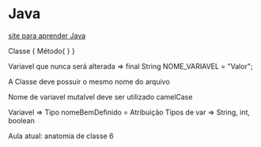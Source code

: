 # Java

[site para aprender Java](https://glysns.gitbook.io/java-basico)

Classe {
	Método{
	}
}

Variavel que nunca será alterada => final String NOME_VARIAVEL = "Valor";

A Classe deve possuir o mesmo nome do arquivo

Nome de variavel mutalvel deve ser utilizado camelCase

Variavel => Tipo nomeBemDefinido = Atribuição
Tipos de var => String, int, boolean


Aula atual: anatomia de classe 6



